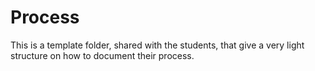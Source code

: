# Process
This is a template folder, shared with the students, that give a very light structure on how to document their process.